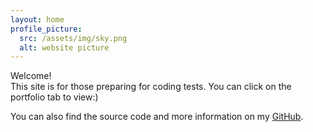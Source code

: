 ```yaml
---
layout: home
profile_picture:
  src: /assets/img/sky.png
  alt: website picture
---
```


<p>
 Welcome!<br>This site is for those preparing for coding tests. You can click on the portfolio tab to view:)
</p>

<p>
  You can also find the source code and more information on my <a href="https://github.com/sohyeon98720">GitHub</a>.
</p>
